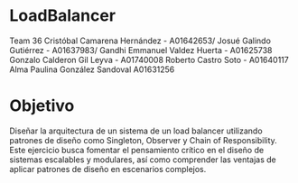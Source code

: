# LoadBalancer

Team 36 
Cristóbal Camarena Hernández - A01642653/
Josué Galindo Gutiérrez - A01637983/
Gandhi Emmanuel Valdez Huerta - A01625738
Gonzalo Calderon Gil Leyva - A01740008
Roberto Castro Soto - A01640117
Alma Paulina González Sandoval A01631256

# Objetivo
Diseñar la arquitectura de un sistema de un load balancer utilizando patrones de diseño como Singleton, Observer y Chain of Responsibility. Este ejercicio busca fomentar el pensamiento crítico en el diseño de sistemas escalables y modulares, así como comprender las ventajas de aplicar patrones de diseño en escenarios complejos.
